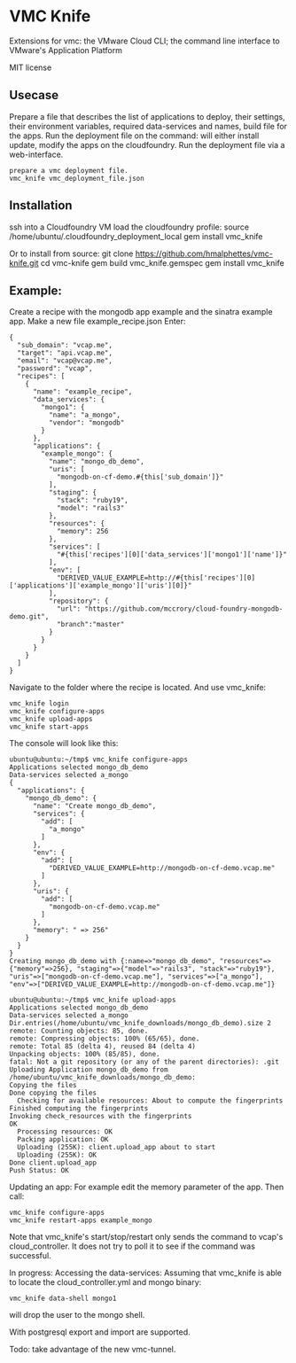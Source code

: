 # VMC Knife
Extensions for vmc: the VMware Cloud CLI; the command line interface to VMware's Application Platform

MIT license

## Usecase
Prepare a file that describes the list of applications to deploy, their settings, their environment variables, required data-services and names, build file for the apps.
Run the deployment file on the command: will either install update, modify the apps on the cloudfoundry.
Run the deployment file via a web-interface.

    prepare a vmc deployment file.
    vmc_knife vmc_deployment_file.json

## Installation
ssh into a Cloudfoundry VM
load the cloudfoundry profile: source /home/ubuntu/.cloudfoundry_deployment_local
gem install vmc_knife

Or to install from source:
git clone https://github.com/hmalphettes/vmc-knife.git
cd vmc-knife
gem build vmc_knife.gemspec
gem install vmc_knife

## Example:
Create a recipe with the mongodb app example and the sinatra example app.
Make a new file example_recipe.json
Enter:

    {
      "sub_domain": "vcap.me",
      "target": "api.vcap.me",
      "email": "vcap@vcap.me",
      "password": "vcap",
      "recipes": [
        {
          "name": "example_recipe",
          "data_services": {
            "mongo1": {
              "name": "a_mongo",
              "vendor": "mongodb"
            }
          },
          "applications": {
            "example_mongo": {
              "name": "mongo_db_demo",
              "uris": [
                "mongodb-on-cf-demo.#{this['sub_domain']}"
              ],
              "staging": {
                "stack": "ruby19",
                "model": "rails3"
              },
              "resources": {
                "memory": 256
              },
              "services": [
                "#{this['recipes'][0]['data_services']['mongo1']['name']}"
              ],
              "env": [
                "DERIVED_VALUE_EXAMPLE=http://#{this['recipes'][0]['applications']['example_mongo']['uris'][0]}"
              ],
              "repository": {
                "url": "https://github.com/mccrory/cloud-foundry-mongodb-demo.git",
                "branch":"master"
              }
            }
          }
        }
      ]
    }

Navigate to the folder where the recipe is located.
And use vmc_knife:

    vmc_knife login
    vmc_knife configure-apps
    vmc_knife upload-apps
    vmc_knife start-apps

The console will look like this:

    ubuntu@ubuntu:~/tmp$ vmc_knife configure-apps
    Applications selected mongo_db_demo
    Data-services selected a_mongo
    {
      "applications": {
        "mongo_db_demo": {
          "name": "Create mongo_db_demo",
          "services": {
            "add": [
              "a_mongo"
            ]
          },
          "env": {
            "add": [
              "DERIVED_VALUE_EXAMPLE=http://mongodb-on-cf-demo.vcap.me"
            ]
          },
          "uris": {
            "add": [
              "mongodb-on-cf-demo.vcap.me"
            ]
          },
          "memory": " => 256"
        }
      }
    }
    Creating mongo_db_demo with {:name=>"mongo_db_demo", "resources"=>{"memory"=>256}, "staging"=>{"model"=>"rails3", "stack"=>"ruby19"}, "uris"=>["mongodb-on-cf-demo.vcap.me"], "services"=>["a_mongo"], "env"=>["DERIVED_VALUE_EXAMPLE=http://mongodb-on-cf-demo.vcap.me"]}

    ubuntu@ubuntu:~/tmp$ vmc_knife upload-apps
    Applications selected mongo_db_demo
    Data-services selected a_mongo
    Dir.entries(/home/ubuntu/vmc_knife_downloads/mongo_db_demo).size 2
    remote: Counting objects: 85, done.
    remote: Compressing objects: 100% (65/65), done.
    remote: Total 85 (delta 4), reused 84 (delta 4)
    Unpacking objects: 100% (85/85), done.
    fatal: Not a git repository (or any of the parent directories): .git
    Uploading Application mongo_db_demo from /home/ubuntu/vmc_knife_downloads/mongo_db_demo:
    Copying the files
    Done copying the files
      Checking for available resources: About to compute the fingerprints
    Finished computing the fingerprints
    Invoking check_resources with the fingerprints
    OK
      Processing resources: OK
      Packing application: OK
      Uploading (255K): client.upload_app about to start
      Uploading (255K): OK   
    Done client.upload_app
    Push Status: OK



Updating an app:
For example edit the memory parameter of the app. Then call:

    vmc_knife configure-apps
    vmc_knife restart-apps example_mongo

Note that vmc_knife's start/stop/restart only sends the command to vcap's cloud_controller.
It does not try to poll it to see if the command was successful.

In progress:
Accessing the data-services:
Assuming that vmc_knife is able to locate the cloud_controller.yml and mongo binary:

    vmc_knife data-shell mongo1

will drop the user to the mongo shell.

With postgresql export and import are supported.

Todo: take advantage of the new vmc-tunnel.
